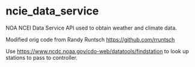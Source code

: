 # ncie_data_service
NOA NCEI Data Service API used to obtain weather and climate data.

Modified orig code from Randy Runtsch https://github.com/rruntsch

Use https://www.ncdc.noaa.gov/cdo-web/datatools/findstation to look up stations to pass to controller.


